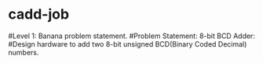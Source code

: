 # cadd-job
#Level 1: Banana problem statement.
#Problem Statement: 8-bit BCD Adder:
#Design hardware to add two 8-bit unsigned BCD(Binary Coded Decimal) numbers.

